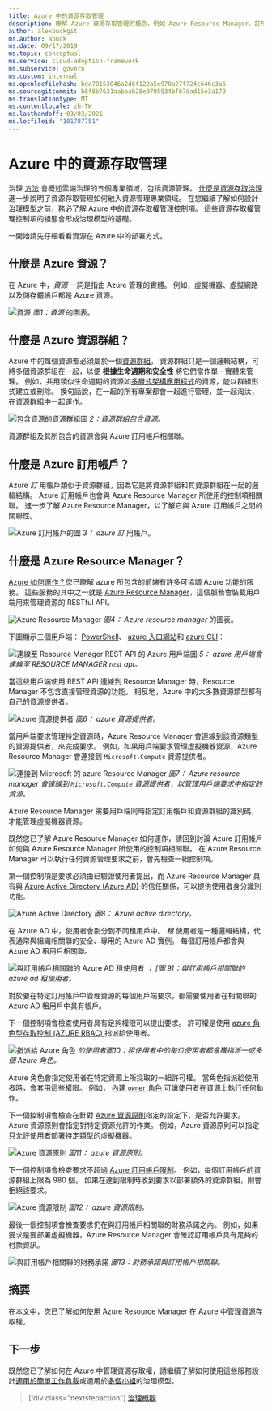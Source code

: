 ```yaml
---
title: Azure 中的資源存取管理
description: 瞭解 Azure 資源存取管理的概念，例如 Azure Resource Manager、訂用帳戶、資源群組和資源。
author: alexbuckgit
ms.author: abuck
ms.date: 09/17/2019
ms.topic: conceptual
ms.service: cloud-adoption-framework
ms.subservice: govern
ms.custom: internal
ms.openlocfilehash: bda70153046a2d6f122a5e970a27f724c646c3a6
ms.sourcegitcommit: b8f8b7631aabaab28e9705934bf67dad15e3a179
ms.translationtype: MT
ms.contentlocale: zh-TW
ms.lasthandoff: 03/03/2021
ms.locfileid: "101787751"
---
```

# <a name="resource-access-management-in-azure"></a>Azure 中的資源存取管理

治理 [方法](../index.md) 會概述雲端治理的五個專業領域，包括資源管理。 [什麼是資源存取治理](./index.md)進一步說明了資源存取管理如何融入資源管理專業領域。 在您繼續了解如何設計治理模型之前，務必了解 Azure 中的資源存取權管理控制項。 這些資源存取權管理控制項的組態會形成治理模型的基礎。

一開始請先仔細看看資源在 Azure 中的部署方式。

## <a name="what-is-an-azure-resource"></a>什麼是 Azure 資源？

在 Azure 中，*資源* 一詞是指由 Azure 管理的實體。 例如，虛擬機器、虛擬網路以及儲存體帳戶都是 Azure 資源。

![資源 ](../../_images/govern/design/governance-1-9.png)
 *圖1：資源* 的圖表。

## <a name="what-is-an-azure-resource-group"></a>什麼是 Azure 資源群組？

Azure 中的每個資源都必須屬於一個[資源群組](/azure/azure-resource-manager/management/overview#resource-groups)。 資源群組只是一個邏輯結構，可將多個資源群組在一起，以便 **根據生命週期和安全性** 將它們當作單一實體來管理。 例如，共用類似生命週期的資源如[多層式架構應用程式](/azure/architecture/guide/architecture-styles/n-tier)的資源，能以群組形式建立或刪除。 換句話說，在一起的所有專案都會一起進行管理，並一起淘汰，在資源群組中一起運作。

![包含資源的資源群組圖 ](../../_images/govern/design/governance-1-10.png)
 *2：資源群組包含資源。*

資源群組及其所包含的資源會與 Azure 訂用帳戶相關聯。

## <a name="what-is-an-azure-subscription"></a>什麼是 Azure 訂用帳戶？

Azure *訂* 用帳戶類似于資源群組，因為它是將資源群組和其資源群組在一起的邏輯結構。 Azure 訂用帳戶也會與 Azure Resource Manager 所使用的控制項相關聯。 進一步了解 Azure Resource Manager，以了解它與 Azure 訂用帳戶之間的關聯性。

![Azure 訂用帳戶的圖 ](../../_images/govern/design/governance-1-11.png)
 *3： azure 訂* 用帳戶。

## <a name="what-is-azure-resource-manager"></a>什麼是 Azure Resource Manager？

[Azure 如何運作？](../../get-started/what-is-azure.md)您已瞭解 azure 所包含的前端有許多可協調 Azure 功能的服務。 這些服務的其中之一就是 [Azure Resource Manager](/azure/azure-resource-manager/)，這個服務會裝載用戶端用來管理資源的 RESTful API。

![Azure Resource Manager ](../../_images/govern/design/governance-1-12.png)
 *圖4： Azure resource manager* 的圖表。

下圖顯示三個用戶端： [PowerShell](/powershell/azure/)、 [azure 入口網站](https://portal.azure.com)和 [azure CLI](/cli/azure/)：

![連線至 Resource Manager REST API 的 Azure 用戶端圖 ](../../_images/govern/design/governance-1-13.png)
 *5： azure 用戶端會連線至 RESOURCE MANAGER rest api。*

當這些用戶端使用 REST API 連線到 Resource Manager 時，Resource Manager 不包含直接管理資源的功能。 相反地，Azure 中的大多數資源類型都有自己的[資源提供者](/azure/azure-resource-manager/management/overview#terminology)。

![Azure 資源提供者 ](../../_images/govern/design/governance-1-14.png)
 *圖6： azure 資源提供者。*

當用戶端要求管理特定資源時，Azure Resource Manager 會連線到該資源類型的資源提供者，來完成要求。 例如，如果用戶端要求管理虛擬機器資源，Azure Resource Manager 會連接到 `Microsoft.Compute` 資源提供者。

![連接到 Microsoft 的 azure Resource Manager ](../../_images/govern/design/governance-1-15.png)
 *圖7： Azure resource manager 會連線到 `Microsoft.Compute` 資源提供者，以管理用戶端要求中指定的資源。*

Azure Resource Manager 需要用戶端同時指定訂用帳戶和資源群組的識別碼，才能管理虛擬機器資源。

既然您已了解 Azure Resource Manager 如何運作，請回到討論 Azure 訂用帳戶如何與 Azure Resource Manager 所使用的控制項相關聯。 在 Azure Resource Manager 可以執行任何資源管理要求之前，會先檢查一組控制項。

第一個控制項是要求必須由已驗證使用者提出，而 Azure Resource Manager 具有與 [Azure Active Directory (Azure AD)](/azure/active-directory/) 的信任關係，可以提供使用者身分識別功能。

![Azure Active Directory ](../../_images/govern/design/governance-1-16.png)
 *圖8： Azure active directory。*

在 Azure AD 中，使用者會劃分到不同租用戶中。 *租* 使用者是一種邏輯結構，代表通常與組織相關聯的安全、專用的 Azure AD 實例。 每個訂用帳戶都會與 Azure AD 租用戶相關聯。

![與訂用帳戶相關聯的 Azure AD 租使用者 ](../../_images/govern/design/governance-1-17.png)
 *： [圖 9]：與訂用帳戶相關聯的 azure ad 租使用者。*

對於要在特定訂用帳戶中管理資源的每個用戶端要求，都需要使用者在相關聯的 Azure AD 租用戶中具有帳戶。

下一個控制項會檢查使用者具有足夠權限可以提出要求。 許可權是使用 [azure 角色型存取控制 (AZURE RBAC) ](/azure/role-based-access-control/)指派給使用者。

![指派給 Azure 角色 ](../../_images/govern/design/governance-1-18.png)
 *的使用者圖10：租使用者中的每位使用者都會獲指派一或多個 Azure 角色。*

Azure 角色會指定使用者在特定資源上所採取的一組許可權。 當角色指派給使用者時，會套用這些權限。 例如， [內建 `owner` 角色](/azure/role-based-access-control/built-in-roles#owner) 可讓使用者在資源上執行任何動作。

下一個控制項會檢查在針對 [Azure 資源原則](/azure/governance/policy/)指定的設定下，是否允許要求。 Azure 資源原則會指定對特定資源允許的作業。 例如，Azure 資源原則可以指定只允許使用者部署特定類型的虛擬機器。

![Azure 資源原則 ](../../_images/govern/design/governance-1-19.png)
 *圖11： azure 資源原則。*

下一個控制項會檢查要求不超過 [Azure 訂用帳戶限制](/azure/azure-resource-manager/management/azure-subscription-service-limits)。 例如，每個訂用帳戶的資源群組上限為 980 個。 如果在達到限制時收到要求以部署額外的資源群組，則會拒絕該要求。

![Azure 資源限制 ](../../_images/govern/design/governance-1-20.png)
 *圖12： azure 資源限制。*

最後一個控制項會檢查要求仍在與訂用帳戶相關聯的財務承諾之內。 例如，如果要求是要部署虛擬機器，Azure Resource Manager 會確認訂用帳戶具有足夠的付款資訊。

![與訂用帳戶相關聯的財務承諾 ](../../_images/govern/design/governance-1-21.png)
 *圖13：財務承諾與訂用帳戶相關聯。*

## <a name="summary"></a>摘要

在本文中，您已了解如何使用 Azure Resource Manager 在 Azure 中管理資源存取權。

## <a name="next-steps"></a>下一步

既然您已了解如何在 Azure 中管理資源存取權，請繼續了解如何使用這些服務設計[適用於簡單工作負載](./governance-simple-workload.md)或適用於[多個小組](./governance-multiple-teams.md)的治理模型。

> [!div class="nextstepaction"]
> [治理概觀](../index.md)
